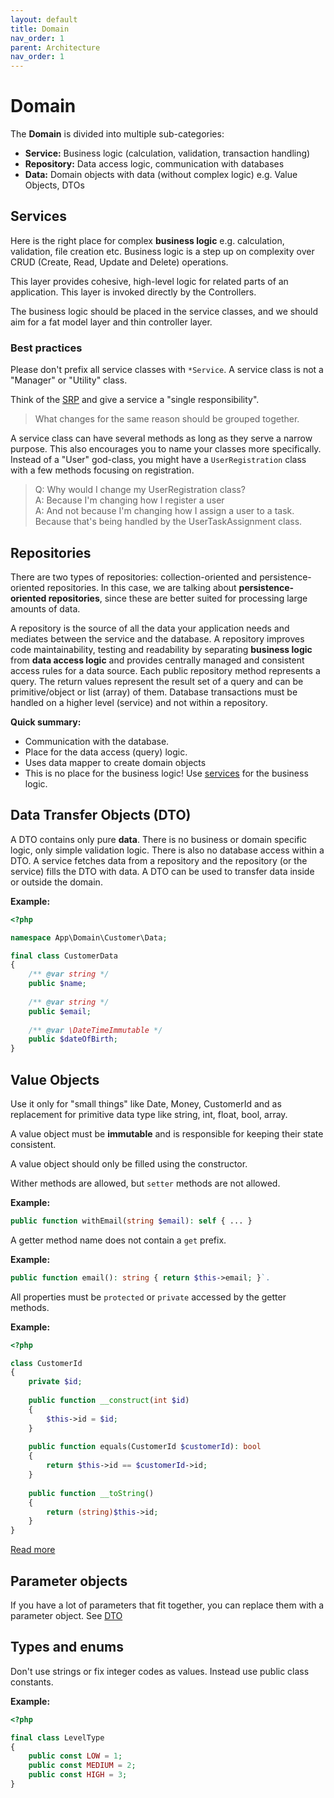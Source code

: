 ```yaml
---
layout: default
title: Domain
nav_order: 1
parent: Architecture
nav_order: 1
---
```


# Domain

The **Domain** is divided into multiple sub-categories:

* **Service:** Business logic (calculation, validation, transaction handling)
* **Repository:** Data access logic, communication with databases
* **Data:** Domain objects with data (without complex logic) e.g. Value Objects, DTOs

## Services

Here is the right place for complex **business logic** e.g. calculation, validation, file creation etc.
Business logic is a step up on complexity over CRUD (Create, Read, Update and Delete) operations.

This layer provides cohesive, high-level logic for related parts of an application. This layer is invoked directly by the Controllers.

The business logic should be placed in the service classes, and we should aim for a fat model layer and thin controller layer.


### Best practices

Please don't prefix all service classes with `*Service`. 
A service class is not a "Manager" or "Utility" class. 

Think of the [SRP](http://pragmaticcraftsman.com/2006/07/single-responsibility-principle/) and give a service a "single responsibility".

> What changes for the same reason should be grouped together.
 
A service class can have several methods as long as they serve a narrow purpose. 
This also encourages you to name your classes more specifically. Instead of a "User" god-class, 
you might have a `UserRegistration` class with a few methods focusing on registration.

> Q: Why would I change my UserRegistration class?<br>
> A: Because I'm changing how I register a user<br>
> A: And not because I'm changing how I assign a user to a task. Because that's being handled by the UserTaskAssignment class.<br>

## Repositories

There are two types of repositories: collection-oriented and persistence-oriented repositories. 
In this case, we are talking about **persistence-oriented repositories**, since these are better 
suited for processing large amounts of data.

A repository is the source of all the data your application needs 
and mediates between the service and the database. A repository improves code maintainability, testing and readability by separating **business logic** 
from **data access logic** and provides centrally managed and consistent access rules for a data source. 
Each public repository method represents a query. The return values represent the result set 
of a query and can be primitive/object or list (array) of them. Database transactions must 
be handled on a higher level (service) and not within a repository.

**Quick summary:**

* Communication with the database.
* Place for the data access (query) logic.
* Uses data mapper to create domain objects
* This is no place for the business logic! Use [services](#services) for the business logic.


## Data Transfer Objects (DTO) 
  
A DTO contains only pure **data**. There is no business or domain specific logic, only simple validation logic. There is also no database access within a DTO. A service fetches data from a repository and  the repository (or the service) fills the DTO with data. A DTO can be used to transfer data inside or outside the domain.

**Example:**

```php
<?php

namespace App\Domain\Customer\Data;

final class CustomerData
{
    /** @var string */
    public $name;
    
    /** @var string */
    public $email;
    
    /** @var \DateTimeImmutable */
    public $dateOfBirth;
}
```

## Value Objects

Use it only for "small things" like Date, Money, CustomerId and as replacement for primitive data type like string, int, float, bool, array. 

A value object must be **immutable** and is responsible for keeping their state consistent. 

A value object should only be filled using the constructor.

Wither methods are allowed, but `setter` methods are not allowed. 

**Example:**

```php
public function withEmail(string $email): self { ... }
```

A getter method name does not contain a `get` prefix. 

**Example:**

```php
public function email(): string { return $this->email; }`. 
```

All properties must be `protected` or `private` accessed by the getter methods.

**Example:**

```php
<?php

class CustomerId
{
    private $id;
    
    public function __construct(int $id)
    {
        $this->id = $id;
    }
    
    public function equals(CustomerId $customerId): bool
    {
        return $this->id == $customerId->id;
    }
    
    public function __toString()
    {
        return (string)$this->id;
    }
}
```

[Read more](https://kacper.gunia.me/validating-value-objects/)

## Parameter objects

If you have a lot of parameters that fit together, 
you can replace them with a parameter object. See [DTO](#data-transfer-object-dto)

## Types and enums

Don't use strings or fix integer codes as values. Instead use public class constants.

**Example:**

```php
<?php

final class LevelType
{
    public const LOW = 1;
    public const MEDIUM = 2;
    public const HIGH = 3;
}
```
